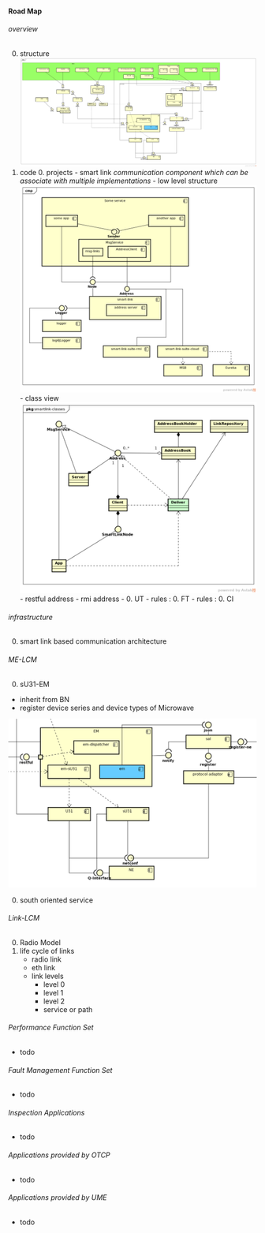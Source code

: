 #### Road Map

###### overview

0. structure
![component view of UME](diagrams/component_ume.png)
0. code
    0. projects
        - smart link <span style="color:888888" size="">*communication component which can be associate with multiple implementations*</span>
            - low level structure
            <img src="diagrams/low-level-structure.png" width="800">
            - class view
            <img src="diagrams/smartlink-classes.png" width="800">
            - restful address
            - rmi address 
        - 
    0. UT
        - rules : 
    0. FT
        - rules : 
    0. CI

###### infrastructure 
0. smart link based communication architecture


###### ME-LCM

0. sU31-EM
 - inherit from BN
 - register device series and device types of Microwave
 <img src="diagrams/component_ume_em.png" width="800">
  
0. south oriented service


###### Link-LCM

0. Radio Model
0. life cycle of links
    - radio link
    - eth link
    - link levels
        - level 0
        - level 1
        - level 2
        - service or path


###### Performance Function Set
- todo

###### Fault Management Function Set
- todo

###### Inspection Applications
- todo

###### Applications provided by OTCP
- todo 

###### Applications provided by UME
- todo
